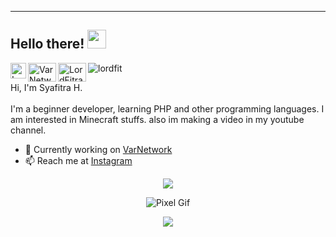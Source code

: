 ---

## Hello there! <img src="https://media.giphy.com/media/tEuZQV7AGrrv035n3c/giphy.gif" width="30px">

<a href="https://instagram.com/LordFitra">
  <img align="left" src="https://upload.wikimedia.org/wikipedia/commons/thumb/e/e7/Instagram_logo_2016.svg/768px-Instagram_logo_2016.svg.png" alt="LordFitra Instagram" width="25" />
</a>
<a href="https://discord.gg/BPr2uA4Nuu">
  <img align="left" src="https://raw.githubusercontent.com/rahuldkjain/github-profile-readme-generator/master/src/images/icons/Social/discord.svg" alt="VarNetwork Discord" height="30" width="45" />
</a>
<a href="https://youtube.com/@LordFitra">
  <img align="left" src="https://raw.githubusercontent.com/rahuldkjain/github-profile-readme-generator/master/src/images/icons/Social/youtube.svg" alt="LordFitra Instagram" height="30" width="45" />
</a>

<p align="left"> <img src="https://komarev.com/ghpvc/?username=lordfit&label=Profile%20views&color=0e75b6&style=flat" alt="lordfit" /> </p>

Hi, I'm Syafitra H.<br /><br />I'm a beginner developer, learning PHP and other programming languages. I am interested in Minecraft stuffs. also im making a video in my youtube channel.

- 🔭 Currently working on [VarNetwork](https://www.varnetwork.xyz/)
- 📫 Reach me at [Instagram](https://instagram.com/LordFitra)

</div>
<p  align="center">
<img src="https://user-images.githubusercontent.com/73097560/115834477-dbab4500-a447-11eb-908a-139a6edaec5c.gif"></p>

<div align="center">
<img src="https://wallpaperaccess.com/full/6273506.gif" alt="Pixel Gif" wifth="1080">
</div>
<p  align="center">
<img src="https://user-images.githubusercontent.com/73097560/115834477-dbab4500-a447-11eb-908a-139a6edaec5c.gif"></p>
